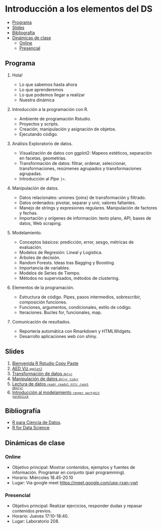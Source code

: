 Introducción a los elementos del DS
================

-   [Programa](#programa)
-   [Slides](#slides)
-   [Bibliografía](#bibliografía)
-   [Dinámicas de clase](#dinámicas-de-clase)
    -   [Online](#online)
    -   [Presencial](#presencial)

## Programa

1.  Hola!

    -   Lo que sabemos hasta ahora
    -   Lo que aprenderemos
    -   Lo que podemos llegar a realizar
    -   Nuestra dinámica

2.  Introducción a la programación con R.

    -   Ambiente de programación Rstudio.
    -   Proyectos y scripts.
    -   Creación, manipulación y asignación de objetos.
    -   Ejecutando código.

3.  Análisis Exploratorio de datos.

    -   Visualización de datos con ggplot2: Mapeos estéticos, separación
        en facetas, geometrías.
    -   Transformación de datos: filtrar, ordenar, seleccionar,
        transformaciones, resúmenes agrupados y transformaciones
        agrupadas.
    -   Introducción al *Pipe* `|>`.

4.  Manipulación de datos.

    -   Datos relacionales: uniones (joins) de transformación y
        filtrado.
    -   Datos ordenados: pivotar, separar y unir, valores faltantes.
    -   Manejo de strings y expresiones regulares. Manipulación de
        factores y fechas.
    -   Importación y orígenes de información: texto plano, API, bases
        de datos, Web scraping.

5.  Modelamiento.

    -   Conceptos básicos: predicción, error, sesgo, métricas de
        evaluación.
    -   Modelos de Regresión: Lineal y Logística.
    -   Árboles de decisión.
    -   Random Forests. Ideas tras Bagging y Boosting.
    -   Importancia de variables.
    -   Modelos de Series de Tiempo.
    -   Métodos no supervisados, métodos de clustering.

6.  Elementos de la programación.

    -   Estructura de código. Pipes, pasos intermedios, sobrescribir,
        composición funciones. 
    -   Funciones, argumentos, condicionales, estilo de código.
    -   Iteraciones. Bucles for, funcionales, map.

7.  Comunicación de resultados.

    -   Reportería automática con Rmarkdown y HTMLWidgets.
    -   Desarrollo aplicaciones web con shiny.

## Slides

1.  [Bienvenida R Rstudio Copy
    Paste](https://jbkunst.github.io/usach-ingemat-intro-elementos-ds-202201/slides/01-R-Rstudio-copy-paste.html)
2.  [AED Viz
    <code><small>ggplot2</small></code>](https://jbkunst.github.io/usach-ingemat-intro-elementos-ds-202201/slides/02-AED-Viz-ggplot2.html)
3.  [Transformación de datos
    <code><small>dplyr</small></code>](https://jbkunst.github.io/usach-ingemat-intro-elementos-ds-202201/slides/03-AED-Transformacion-de-datos-dplyr-tidyr.html)
4.  [Manipulación de datos <code><small>dplyr
    tidyr</small></code>](https://jbkunst.github.io/usach-ingemat-intro-elementos-ds-202201/slides/04-Manipulacion-de-datos-dplyr-tidyr.html)
5.  [Lectura de datos <code><small>readr readxl httr rvest
    dbplyr</small></code>](https://jbkunst.github.io/usach-ingemat-intro-elementos-ds-202201/slides/05-Lectura-de-datos-readr-readxl-httr-rvest.html)
6.  [Introducción al modelamiento <code><small>ranger partykit
    yardstick</small></code>](https://jbkunst.github.io/usach-ingemat-intro-elementos-ds-202201/slides/06-Introducción-al-modelamiento.html)

## Bibliografía

-   [R para Ciencia de Datos](https://es.r4ds.hadley.nz/).
-   [R for Data Science](https://r4ds.hadley.nz/).

## Dinámicas de clase

### Online

-   Objetivo principal: Mostrar contenidos, ejemplos y fuentes de
    información. Programar en conjunto (pair programming).
-   Horario: Miércoles 18.45-20.10
-   Lugar: Via google meet <https://meet.google.com/upx-rxan-vwt>

### Presencial

-   Objetivo principal: Realizar ejercicios, responder dudas y repasar
    contenidos previos.
-   Horario: Jueves 17:10-18:40.
-   Lugar: Laboratorio 208.
